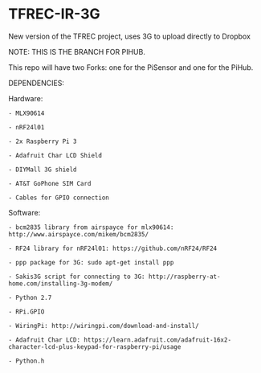 # TFREC-IR-3G
New version of the TFREC project, uses 3G to upload directly to Dropbox

NOTE: THIS IS THE BRANCH FOR PIHUB.

This repo will have two Forks: one for the PiSensor and one for the PiHub.

DEPENDENCIES:

  Hardware:
  
    - MLX90614
    
    - nRF24l01
    
    - 2x Raspberry Pi 3
    
    - Adafruit Char LCD Shield
    
    - DIYMall 3G shield
    
    - AT&T GoPhone SIM Card
    
    - Cables for GPIO connection
  
  Software:
  
    - bcm2835 library from airspayce for mlx90614: http://www.airspayce.com/mikem/bcm2835/
    
    - RF24 library for nRF24l01: https://github.com/nRF24/RF24
    
    - ppp package for 3G: sudo apt-get install ppp
    
    - Sakis3G script for connecting to 3G: http://raspberry-at-home.com/installing-3g-modem/
    
    - Python 2.7
    
    - RPi.GPIO
    
    - WiringPi: http://wiringpi.com/download-and-install/
    
    - Adafruit Char LCD: https://learn.adafruit.com/adafruit-16x2-character-lcd-plus-keypad-for-raspberry-pi/usage
    
    - Python.h
    
    
